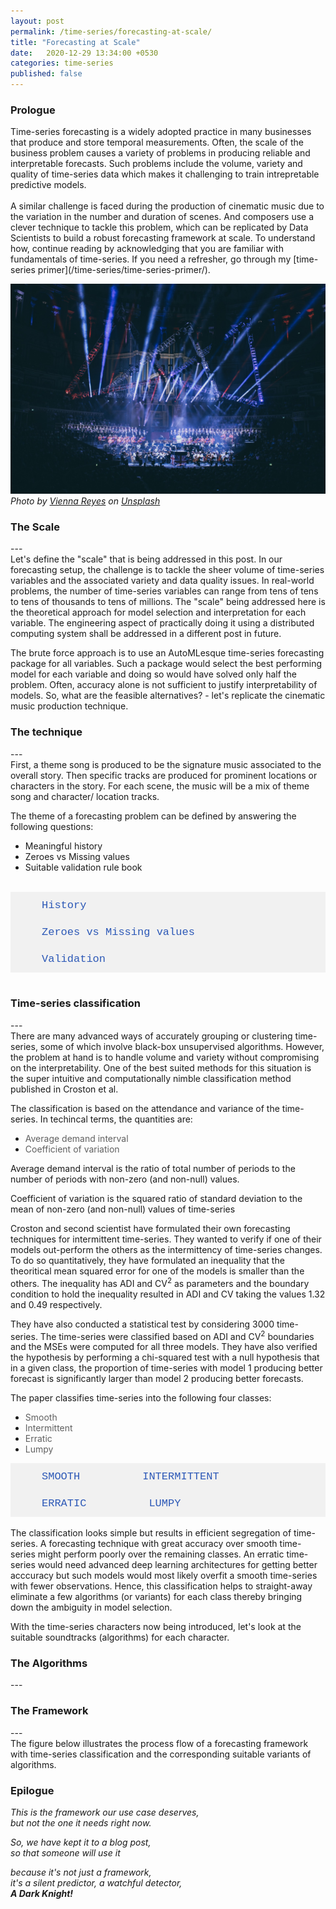 ```yaml
---
layout: post
permalink: /time-series/forecasting-at-scale/
title: "Forecasting at Scale"
date:   2020-12-29 13:34:00 +0530
categories: time-series
published: false
---
```


<style>
/*body {font-family: Arial;}*/

/* Style the tab */
.tab {
  overflow: hidden;
  border: 0px solid #ccc;
  background-color: #f1f1f1;
  /*width: 723px;*/
}

/* Style the buttons inside the tab */
.tab button {
  background-color: inherit;
  float: left;
  border: none;
  outline: none;
  cursor: pointer;
  padding: 12px 50px;
  transition: 0.3s;
  font-size: 17px;
  color: #2D59B7;
  font-family: "Courier New";
}

/* Change background color of buttons on hover */
.tab button:hover {
  background-color: #ddd;
}

/* Create an active/current tablink class */
.tab button.active {
  background-color: #282828;
  color: #E93223;
  font-weight: bold;
}

/* Style the tab content */
.tabcontent {
  display: none;
  padding: 10px 0px;
  /*border: 1px solid #ccc;*/
  border-top: none;
  -webkit-animation: fadeEffect 0.75s;
  animation: fadeEffect 0.75s;
  text-align: justify;
}

.tabcontent2 {
  display: none;
  padding: 10px 0px;
  /*border: 1px solid #ccc;*/
  border-top: none;
  -webkit-animation: fadeEffect 0.75s;
  animation: fadeEffect 0.75s;
}

@-webkit-keyframes fadeEffect {
  from {opacity: 0;}
  to {opacity: 1;}
}

@keyframes fadeEffect {
  from {opacity: 0;}
  to {opacity: 1;}
}
</style>

<h3>Prologue</h3>
Time-series forecasting is a widely adopted practice in many businesses that produce and store temporal measurements. Often, the scale of the business problem causes a variety of problems in producing reliable and interpretable forecasts. Such problems include the volume, variety and quality of time-series data which makes it challenging to train intrepretable predictive models. 
<br><br>
A similar challenge is faced during the production of cinematic music due to the variation in the number and duration of scenes. And composers use a clever technique to tackle this problem, which can be replicated by Data Scientists to build a robust forecasting framework at scale. To understand how, continue reading by acknowledging that you are familiar with fundamentals of time-series. If you need a refresher, go through my [time-series primer](/time-series/time-series-primer/).

![time series 101](/assets/stock_images/data_science/time-series/forecasting-at-scale/cover.jpg)
*Photo by [Vienna Reyes](https://unsplash.com/@viennachanges) on [Unsplash](https://unsplash.com/s/photos/solar-system?utm_source=unsplash&utm_medium=referral&utm_content=creditCopyText)*
<br>

<h3>The Scale</h3>
---
<br>
Let's define the "scale" that is being addressed in this post. In our forecasting setup, the challenge is to tackle the sheer volume of time-series variables and the associated variety and data quality issues. In real-world problems, the number of time-series variables can range from tens of tens to tens of thousands to tens of millions. The "scale" being addressed here is the theoretical approach for model selection and interpretation for each variable. The engineering aspect of practically doing it using a distributed computing system shall be addressed in a different post in future.

The brute force approach is to use an AutoMLesque time-series forecasting package for all variables. Such a package would select the best performing model for each variable and doing so would have solved only half the problem. Often, accuracy alone is not sufficient to justify interpretability of models. So, what are the feasible alternatives? - let's replicate the cinematic music production technique. 

<h3>The technique</h3>
---
<br>
First, a theme song is produced to be the signature music associated to the overall story. Then specific tracks are produced for prominent locations or characters in the story. For each scene, the music will be a mix of theme song and character/ location tracks.

The theme of a forecasting problem can be defined by answering the following questions:
<ul>
	<li>Meaningful history</li>
	<li>Zeroes vs Missing values</li>
	<li>Suitable validation rule book</li>
</ul> 
<br>
<div class="tab">
  <button class="tablinks2" onclick="showTabContent2(event, 'History')" id="defaultOpen2">History</button>
  <button class="tablinks2" onclick="showTabContent2(event, 'Zeroes & Missing values')">Zeroes vs Missing values</button>
  <button class="tablinks2" onclick="showTabContent2(event, 'Validation')">Validation</button>
</div>

<div id="History" class="tabcontent2" checked="true">
  <p>
  Meaningful history is the amount of historical data suitable and useful for training. It is possible to determine this parameter using grid search. However, given the dynamic nature of most businesses, there can be multiple changepoints in the time-series. Hence the frequency of changepoints needs to be assessed for determining an appropriate start. If there are multiple valid starts to choose from, then grid search can be applied to select one.  
  <br><br>
  Let's consider stock-price prediction as an example. The time-series data shall be available for several years, but for most companies, prices before a few quarters into past would not have any relationship with present day prices. The years of data is not useful for training. Another example is prediction of number of customer footprints for a product or a website. The definition of the underlying variable, "customer footprint", can be influenced by business subjectivity that changes with time affecting the nature of time-series. 

 
  </p>
</div>

<div id="Zeroes & Missing values" class="tabcontent2">
  <p>
  The rationale behind presence of missing values needs to be investigated to decide on the right treatment procedure. It is further more important to understand the difference between zeroes and missing values in the context of business. 
  <br><br>
  In weather forecasting, a value of zero is meaningful and different from missing values. The missing values would have appeared due to equipment failure or data loss among a multitude of reasons. It is sensible to impute missing values in such cases. Consider a demand forecasting problem where zero demand indicates no demand. There may not be a difference between zeroes and missing values in such cases and zero imputation makes perfect sense.
  <br><br>
  Missing values represent the intermittency of time-series and heavily influence the accuracy and model interpretability. The right problem ain't being solved if zeroes and missing values are treated inappropriately.
  </p> 
</div>

<div id="Validation" class="tabcontent2">
  <p>
  The first two question will shed some light on the treatment of training data through business context. The validation methodology has to be deviced to not just assess the accuracy of forecasting models but also the extent to which they are solving the business problem. It needs to quantify the mathematical error and its implication on business.

  <br><br>
  There are several accuracy metrics to choose from for validating Regression models. In some situations MAPE is more suitable than RMSE as it quantifies accuracy on a relative basis. However, MABS can be more meaningful in situations where MAPE will be extremely large due to the scale of values. The models have to be validated with a combination of accuracy metrics to quantify the accuracy better. 

  <br><br>
  The association between the business problem and the time-series variable needs to be addressed too. For example, consider a problem where the volume of units sold is being forecasted with an objective to estimate cumulative revenue. The error in volume prediction might be small, but when several predictions are added to estimate total revenue, the error can become large. Hence, the error in revenue estimation has to dictate the acceptable error ranges of forecasting models.
  </p> 
</div>

<script type="text/javascript">document.getElementById("defaultOpen2").click();</script><br> 
<h3>Time-series classification</h3>
---
<br>
There are many advanced ways of accurately grouping or clustering time-series, some of which involve black-box unsupervised algorithms. However, the problem at hand is to handle volume and variety without compromising on the interpretability. One of the best suited methods for this situation is the super intuitive and computationally nimble classification method published in Croston et al.

The classification is based on the attendance and variance of the time-series. In techincal terms, the quantities are:
* <text style="color: #606060;">Average demand interval</text>
* <text style="color: #606060;">Coefficient of variation</text>

Average demand interval is the ratio of total number of periods to the number of periods with non-zero (and non-null) values.

Coefficient of variation is the squared ratio of standard deviation to the mean of non-zero (and non-null) values of time-series
<br>
<!-- ![\Large x=\frac{-b\pm\sqrt{b^2-4ac}}{2a}](https://latex.codecogs.com/svg.latex?x%3D%5Cfrac%7B-b%5Cpm%5Csqrt%7Bb%5E2-4ac%7D%7D%7B2a%7D) -->

Croston and second scientist have formulated their own forecasting techniques for intermittent time-series. They wanted to verify if one of their models out-perform the others as the intermittency of time-series changes. To do so quantitatively, they have formulated an inequality that the theoritical mean squared error for one of the models is smaller than the others. The inequality has ADI and CV<sup>2</sup> as parameters and the boundary condition to hold the inequality resulted in ADI and CV taking the values 1.32 and 0.49 respectively.

They have also conducted a statistical test by considering 3000 time-series. The time-series were classified based on ADI and CV<sup>2</sup> boundaries and the MSEs were computed for all three models. They have also verified the hypothesis by performing a chi-squared test with a null hypothesis that in a given class, the proportion of time-series with model 1 producing better forecast is significantly larger than model 2 producing better forecasts. 

The paper classifies time-series into the following four classes:
* <text style="color: #606060;">Smooth</text>
* <text style="color: #606060;">Intermittent</text>
* <text style="color: #606060;">Erratic</text>
* <text style="color: #606060;">Lumpy</text>


<div class="tab">
  <button class="tablinks" onclick="showTabContent(event, 'Smooth')" id="defaultOpen">SMOOTH</button>
  <button class="tablinks" onclick="showTabContent(event, 'Intermittent')">INTERMITTENT</button>
  <button class="tablinks" onclick="showTabContent(event, 'Erratic')">ERRATIC</button>
  <button class="tablinks" onclick="showTabContent(event, 'Lumpy')">LUMPY</button>

</div>
<div id="Smooth" class="tabcontent">
  <p>A time-series is classified as smooth if the ADI <= 1.32 and CV<sup>2</sup> <= 0.49. These are the time-series with good attendance and relatively little variance making forecasting techniques produce reliable forecasts. An example of a smooth time-series is <-smooth-> visualised in the plot below:</p>
</div>

<div id="Intermittent" class="tabcontent">
  <p>A time-series is classified as intermittent if the ADI > 1.32 and CV<sup>2</sup> <= 0.49. These are the time-series with bad attendance but relatively little variance making it slightly difficult for forecasting techniques to produce reliable forecasts. An example of an intermittent time-series is <-intermittent-> visualised in the plot below:</p> 
</div>

<div id="Erratic" class="tabcontent">
 <p>A time-series is classified as erratic if the ADI <= 1.32 and CV<sup>2</sup> > 0.49. These are the time-series with good attendance but relatively high variance making it tough for forecasting techniques to produce reliable forecasts. An example of an erratic time-series is <-erratic-> visualised in the plot below:
</p>
</div>
<div id="Lumpy" class="tabcontent">
 <p>A time-series is classified as lumpy if the ADI > 1.32 and CV<sup>2</sup> > 0.49. These are the time-series with bad attendance and relatively high variance making it extremely difficult and sometimes nearly impossible for forecasting techniques to produce reliable forecasts. An example of a lumpy time-series is <-lumpy-> visualised in the plot below:</p>
</div>

<script type="text/javascript" src="/assets/js/main.js"></script>
<script type="text/javascript">document.getElementById("defaultOpen").click();</script>
<br>
The classification looks simple but results in efficient segregation of time-series. A forecasting technique with great accuracy over smooth time-series might perform poorly over the remaining classes. An erratic time-series would need advanced deep learning architectures for getting better acccuracy but such models would most likely overfit a smooth time-series with fewer observations. Hence, this classification helps to straight-away eliminate a few algorithms (or variants) for each class thereby bringing down the ambiguity in model selection.

With the time-series characters now being introduced, let's look at the suitable soundtracks (algorithms) for each character.

<h3>The Algorithms</h3>
---
<br>

<h3>The Framework</h3>
---
<br>
The figure below illustrates the process flow of a forecasting framework with time-series classification and the corresponding suitable variants of algorithms. 
<br>
<h3>Epilogue</h3>
<em>This is the framework our use case deserves,</em><br>
<em>but not the one it needs right now.</em><br>

<em>So, we have kept it to a blog post,</em><br>
<em>so that someone will use it</em><br>

<em>because it's not just a framework,</em><br>
<em>it's a silent predictor, a watchful detector,</em><br>
<em><strong>A Dark Knight!</strong></em>


